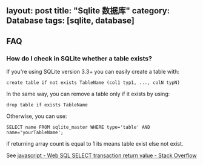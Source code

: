 layout: post
title: "Sqlite 数据库"
category: Database
tags: [sqlite, database]
--- 

## FAQ

### How do I check in SQLite whether a table exists?

If you're using SQLite version 3.3+ you can easily create a table with:   

```
create table if not exists TableName (col1 typ1, ..., colN typN)
```

In the same way, you can remove a table only if it exists by using:

```
drop table if exists TableName
```

Otherwise, you can use:

```
SELECT name FROM sqlite_master WHERE type='table' AND name='yourTableName';
```

if returning array count is equal to 1 its means table exist else not exist.

See [javascript - Web SQL SELECT transaction return value - Stack Overflow](http://stackoverflow.com/questions/7816509/web-sql-select-transaction-return-value)